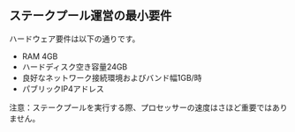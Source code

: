 ## ステークプール運営の最小要件

ハードウェア要件は以下の通りです。

* RAM 4GB
* ハードディスク空き容量24GB
* 良好なネットワーク接続環境およびバンド幅1GB/時
* パブリックIP4アドレス

注意：ステークプールを実行する際、プロセッサーの速度はさほど重要ではありません。
